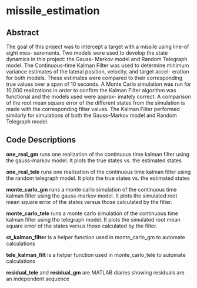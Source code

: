 # missile_estimation

## Abstract
The goal of this project was to intercept a target with a missile using line-of sight mea-
surements. Two models were used to develop the state dynamics in this project: the Gauss-
Markov model and Random Telegraph model. The Continuous-time Kalman Filter was used
to determine minimum variance estimates of the lateral position, velocity, and target accel-
eration for both models. These estimates were compared to their corresponding true values
over a span of 10 seconds. A Monte Carlo simulation was run for 10,000 realizations in order
to confirm the Kalman Filter algorithm was functional and the models used were approx-
imately correct. A comparison of the root mean square error of the different states from
the simulation is made with the corresponding filter values. The Kalman Filter performed
similarly for simulations of both the Gauss-Markov model and Random Telegraph model.

## Code Descriptions

**one_real_gm** runs one realization of the continuous time kalman filter using the gauss-markov model. It plots the true states vs. the estimated states

**one_real_tele** runs one realization of the continuous time kalman filter using the random telegraph model. It plots the true states vs. the estimated states

**monte_carlo_gm** runs a monte carlo simulation of the continuous time kalman filter using the gauss-markov model. It plots the simulated root mean square error of the states versus those calculated by the filter.

**monte_carlo_tele** runs a monte carlo simulation of the continuous time kalman filter using the telegraph model. It plots the simulated root mean square error of the states versus those calculated by the filter.

**ct_kalman_filter** is a helper function used in monte_carlo_gm to automate calculations

**tele_kalman_filt** is a helper function used in monte_carlo_tele to automate calculations

**residual_tele** and **residual_gm** are MATLAB diaries showing residuals are an independent sequence
